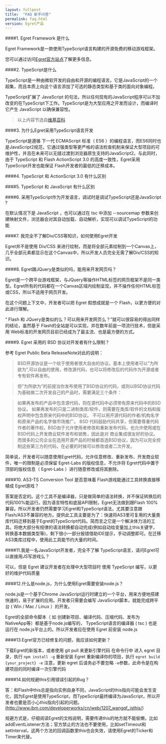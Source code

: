 ```yaml
---
layout: fullpost
title:  "FAQ 新手问答"
permalink: faq.html
version: Egret产品
---
```


####1. Egret Framework 是什么

Egret Framework是一款使用TypeScript语言构建的开源免费的移动游戏框架。

您可以通过访问[Egret官方站点](http://www.egret-labs.org)了解更多信息。

####2. TypeScript是什么

TypeScript是一种由微软开发的自由和开源的编程语言。它是JavaScript的一个超集，而且本质上向这个语言添加了可选的静态类型和基于类的面向对象编程。

TypeScript扩展了 JavaScript 的句法，所以任何现有的JavaScript程序可以不加改变的在TypeScript下工作。TypeScript是为大型应用之开发而设计，而编译时它产生 JavaScript 以确保兼容性。

>以上内容节选自[维基百科](http://zh.wikipedia.org/wiki/TypeScript)

####3. 为什么Egret采用TypeScript语言开发

TypeScript是遵循 下一代 ECMAScript 标准（ ES6 ）的编程语言，而ES6同时也是JavaScript2规范，它通过强类型等更严格的语法检查机制来保证大型项目的可维护性，并且在未来可以无缝过渡到浏览器原生支持的JavaScript2。与此同时，由于 TypeScript 和 Flash ActionScript 3.0 的高度一致性，Egret采用 TypeScript开发也能保证 Flash开发者的最低的迁移成本。

####4. TypeScript 和 ActionScript 3.0 有什么区别

####5. TypeScript 和 JavaScript 有什么区别

####6. 采用TypeScript作为开发语言，调试时是调试TypeScript还是JavaScript ?

在默认情况下是 JavaScript ，也可以通过在 tsc 中添加 --sourcemap 参数来创建映射文件，浏览器会对其自动加载、自动解析，实现可以调试TypeScript的功能

####7. 我完全不了解Div/CSS等知识，如何使用Egret开发

Egret并不是使用 Div/CSS 来进行绘制，而是将全部元素绘制到一个Canvas上，几乎全部元素都显示在这个Canvas中，所以开发人员完全无需了解Div/CSS的知识。

####8. Egret跟JQuery是类似的吗，能用来开发网页吗？

Egret是一个跨平台游戏框架，与JQuery等操作HTML标签的网页框架不是同一类型。Egret所有的代码都在一个Canvas区域内绘制呈现，并不操作任何HTML标签或CSS，所以不适用于网页开发。

在这个问题上下文中，开发者可以把 Egret 假想成就是一个 Flash，以更方便的对此进行理解。

“ Flash 和 JQuery是类似的么？可以用来开发网页么？”就可以很容易的得出同样的结论，虽然基于 Flash的全站是可以实现，并在数年前是一项流行技术，但是采用 Web标准的开发网页目前已经成为了最主流、也是最方便的方式。

####9. Egret 采用的 BSD 协议对开发者有什么限制？

参考 Egret Public Beta ReleaseNote对此的说明：

>BSD开源协议是一个给于使用者很大自由的协议。基本上使用者可以”为所欲为”,可以自由的使用，修改源代码，也可以将修改后的代码作为开源或者专有软件再发布。

>但”为所欲为”的前提当你发布使用了BSD协议的代码，或则以BSD协议代码为基础做二次开发自己的产品时，需要满足三个条件：

>如果再发布的产品中包含源代码，则在源代码中必须带有原来代码中的BSD协议。
>如果再发布的只是二进制类库/软件，则需要在类库/软件的文档和版权声明中包含原来代码中的BSD协议。
>不可以用开源代码的作者/机构名字和原来产品的名字做市场推广。
>BSD 代码鼓励代码共享，但需要尊重代码作者的著作权。BSD由于允许使用者修改和重新发布代码，也允许使用或在BSD代码上开发商业软件发布和销售，因此是对 商业集成很友好的协议。而很多的公司企业在选用开源产品的时候都首选BSD协议，因为可以完全控制这些第三方的代码，在必要的时候可以修改或者二次开发。

简单说，开发者可以随意使用Egret代码，允许任意修改、重新发布、开发商业软件，唯一的限制是必须保留 Egret-Labs 的版权信息，不允许将 Egret代码中置于顶部的版权信息（ Egret-Labs ）进行随意修改或将其删除。

####10. AS3-TS Conversion Tool 是否意味着 Flash游戏能通过工具转换直接移植成 Egret游戏？

答案是否定的。这个工具不是编译器，只是做简单的语法转换，并不保证转换后的代码100%能运行。因为语言特性和底层API限制，Egret无法做到跟Flash 100%兼容。所以开发者仍然需要学习Egret和TypeScript语法，尤其要注意跟Flash/AS3不兼容的地方。提供此工具主要是为了：快速将AS3里可复用的大量类库代码迁移到基于Egret的TypeScript代码。简而言之它是一个解决体力活的工具。将绝大部分有规律的语法转换都自动完成(例如自动给变量加上this关键字，转换基本数据类型等)，剩下很小一部分报错借助IDE提示，手动调整即可。在迁移AS3类库过程中，使用此工具能节约大量的时间。

####11.我是一名JavaScript开发者，完全不了解 TypeScript语言，请问Egret可以直接用JS写游戏么？

可以，但是 Egret 建议开发者在处理中大型项目时 使用 TypeScript 编写，以更好的维护代码质量

####12.什么是node.js，为什么使用Egret需要安装node.js？

node.js是一个基于Chrome JavaScript运行时建立的一个平台，用来方便地搭建快速的，易于扩展的应用。开发者只需要会编写 JavaScript脚本，就能完成跨平台 ( Win / Mac / Linux ）的开发。

Egret的全部命令脚本（ 如 创建新项目、编译代码、压缩代码、发布为 NativeApp等）都是基于node.js编写的， TypeScript语言的编译器 ( tsc ) 也是运行在 node.js平台上的。所以开发者应在使用 Egret 前安装 node.js

####13.Egret官方已经修复的问题，我应该如何更新？

下载Egret的新版本，或者使用 git pull 来更新引擎代码
在命令行中 进入 egret 目录，执行 `npm install -g` 重新安装 Egret
重新编译你的项目，执行 `egret build {your_project} -e` 注意，更新 egret 后请务必不要忽略 `-e`参数，此命令是在构建项目的同时编译一次引擎代码

####14.如何规避this引用错误引起的Bug？

答：和Flash中this总是指向实例自身不同，JavaScript的this指向可能会发生变化，因为Egret是使用TypeScript，而TypeScript最终编译为JavaScript，所以开发者也要是否小心this指向引起的问题。<a href="http://www.ibm.com/developerworks/cn/web/1207_wangqf_jsthis/" target="_blank">(http://www.ibm.com/developerworks/cn/web/1207_wangqf_jsthis/)</a>

规避方式是，仔细阅读Egret的文档说明，需要传递this的地方就不能偷懒，比如addEventListener方法；官方禁止的方法也不要使用，比如setTimeout和setInterval，这两个方法的回调函数里this也会失效，请使用Egret的Ticker和Timer来代替。